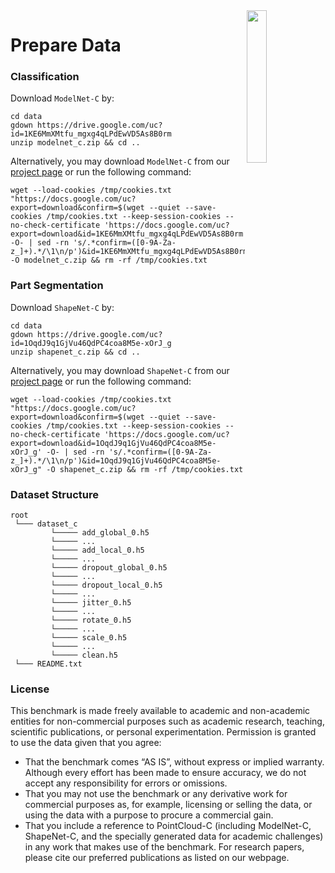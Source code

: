 <img src="../figs/logo.png" align="right" width="25%">

# Prepare Data

### Classification
Download `ModelNet-C` by:
```shell
cd data
gdown https://drive.google.com/uc?id=1KE6MmXMtfu_mgxg4qLPdEwVD5As8B0rm
unzip modelnet_c.zip && cd ..
```
Alternatively, you may download `ModelNet-C` from our <a href="https://pointcloud-c.github.io/download.html" target='_blank'>project page</a> or run the following command:
```shell
wget --load-cookies /tmp/cookies.txt "https://docs.google.com/uc?export=download&confirm=$(wget --quiet --save-cookies /tmp/cookies.txt --keep-session-cookies --no-check-certificate 'https://docs.google.com/uc?export=download&id=1KE6MmXMtfu_mgxg4qLPdEwVD5As8B0rm' -O- | sed -rn 's/.*confirm=([0-9A-Za-z_]+).*/\1\n/p')&id=1KE6MmXMtfu_mgxg4qLPdEwVD5As8B0rm" -O modelnet_c.zip && rm -rf /tmp/cookies.txt
```

### Part Segmentation
Download `ShapeNet-C` by:
```shell
cd data
gdown https://drive.google.com/uc?id=1OqdJ9q1GjVu46QdPC4coa8M5e-xOrJ_g
unzip shapenet_c.zip && cd ..
```
Alternatively, you may download `ShapeNet-C` from our <a href="https://pointcloud-c.github.io/download.html" target='_blank'>project page</a> or run the following command:
```shell
wget --load-cookies /tmp/cookies.txt "https://docs.google.com/uc?export=download&confirm=$(wget --quiet --save-cookies /tmp/cookies.txt --keep-session-cookies --no-check-certificate 'https://docs.google.com/uc?export=download&id=1OqdJ9q1GjVu46QdPC4coa8M5e-xOrJ_g' -O- | sed -rn 's/.*confirm=([0-9A-Za-z_]+).*/\1\n/p')&id=1OqdJ9q1GjVu46QdPC4coa8M5e-xOrJ_g" -O shapenet_c.zip && rm -rf /tmp/cookies.txt
```


### Dataset Structure
```
root
 └─── dataset_c
         └───── add_global_0.h5
         └───── ...
         └───── add_local_0.h5
         └───── ...
         └───── dropout_global_0.h5
         └───── ...
         └───── dropout_local_0.h5
         └───── ...
         └───── jitter_0.h5
         └───── ...
         └───── rotate_0.h5
         └───── ...
         └───── scale_0.h5
         └───── ...
         └───── clean.h5
 └─── README.txt
 ```
 
 
### License
 
This benchmark is made freely available to academic and non-academic entities for non-commercial purposes such as academic research, teaching, scientific publications, or personal experimentation. Permission is granted to use the data given that you agree:

- That the benchmark comes “AS IS”, without express or implied warranty. Although every effort has been made to ensure accuracy, we do not accept any responsibility for errors or omissions.
- That you may not use the benchmark or any derivative work for commercial purposes as, for example, licensing or selling the data, or using the data with a purpose to procure a commercial gain.
- That you include a reference to PointCloud-C (including ModelNet-C, ShapeNet-C, and the specially generated data for academic challenges) in any work that makes use of the benchmark. For research papers, please cite our preferred publications as listed on our webpage.

